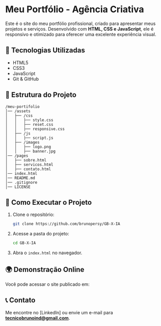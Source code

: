 # Meu Portfólio - Agência Criativa  

Este é o site do meu portfólio profissional, criado para apresentar meus projetos e serviços. Desenvolvido com **HTML, CSS e JavaScript**, ele é responsivo e otimizado para oferecer uma excelente experiência visual.  

## 📌 Tecnologias Utilizadas  
- HTML5  
- CSS3  
- JavaScript  
- Git & GitHub  

## 📂 Estrutura do Projeto  
```
/meu-portifolio
│── /assets
│   ├── /css
│   │   ├── style.css
│   │   ├── reset.css
│   │   ├── responsive.css
│   ├── /js
│   │   ├── script.js
│   ├── /images
│   │   ├── logo.png
│   │   ├── banner.jpg
│── /pages
│   ├── sobre.html
│   ├── servicos.html
│   ├── contato.html
│── index.html
│── README.md
│── .gitignore
│── LICENSE
```

## 🚀 Como Executar o Projeto  
1. Clone o repositório:  
   ```bash
   git clone https://github.com/brunopersy/GB-X-IA
   ```  
2. Acesse a pasta do projeto:  
   ```bash
   cd GB-X-IA
   ```  
3. Abra o `index.html` no navegador.  

## 🌍 Demonstração Online  
Você pode acessar o site publicado em:  

## 📞 Contato  
Me encontre no [LinkedIn] ou envie um e-mail para **tecnicobrunoind@gmail.com**.  
